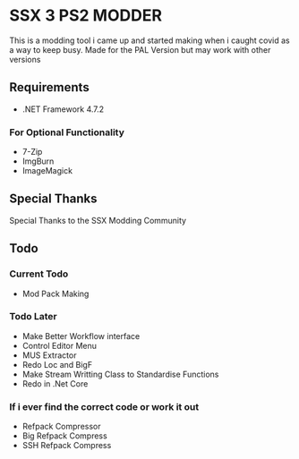 
# SSX 3 PS2 MODDER

This is a modding tool i came up and started making when i caught covid as a way to keep busy. Made for the PAL Version but may work with other versions

## Requirements

- .NET Framework 4.7.2

### For Optional Functionality
- 7-Zip
- ImgBurn
- ImageMagick

## Special Thanks
Special Thanks to the SSX Modding Community

## Todo

### Current Todo
- Mod Pack Making

### Todo Later
- Make Better Workflow interface
- Control Editor Menu
- MUS Extractor
- Redo Loc and BigF
- Make Stream Writting Class to Standardise Functions
- Redo in .Net Core

### If i ever find the correct code or work it out
- Refpack Compressor
- Big Refpack Compress
- SSH Refpack Compress